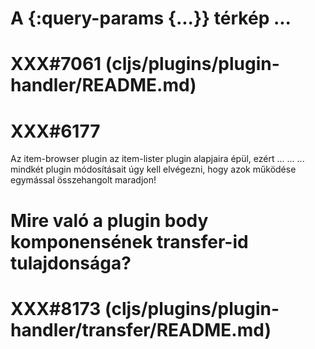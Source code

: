 

# A {:query-params {...}} térkép ...
# XXX#7061 (cljs/plugins/plugin-handler/README.md)  



# XXX#6177
  Az item-browser plugin az item-lister plugin alapjaira épül, ezért ...
  ...
  ... mindkét plugin módosításait úgy kell elvégezni, hogy azok működése egymással összehangolt maradjon!



# Mire való a plugin body komponensének transfer-id tulajdonsága?
# XXX#8173 (cljs/plugins/plugin-handler/transfer/README.md)
